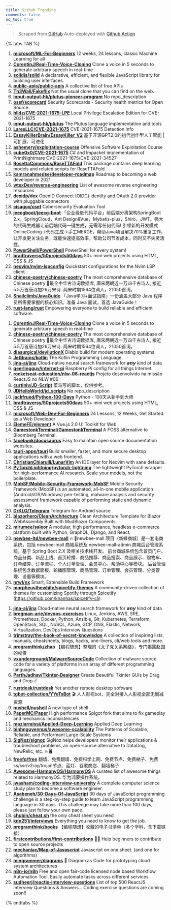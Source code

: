 ```yaml
---
title: Github Trending
comments: false
no_toc: true
---
```


> Scraped from [GitHub](https://github.com/trending)
Auto-deployed with [Github Action](https://docs.github.com/en/actions)

{% tabs TAB %}
<!-- tab Daily -->
1. [**microsoft/ML-For-Beginners**](https://github.com/microsoft/ML-For-Beginners)
12 weeks, 24 lessons, classic Machine Learning for all
2. [**CorentinJ/Real-Time-Voice-Cloning**](https://github.com/CorentinJ/Real-Time-Voice-Cloning)
Clone a voice in 5 seconds to generate arbitrary speech in real-time
3. [**solidjs/solid**](https://github.com/solidjs/solid)
A declarative, efficient, and flexible JavaScript library for building user interfaces.
4. [**public-apis/public-apis**](https://github.com/public-apis/public-apis)
A collective list of free APIs
5. [**Th3Wall/Fakeflix**](https://github.com/Th3Wall/Fakeflix)
Not the usual clone that you can find on the web.
6. [**input-output-hk/plutus-pioneer-program**](https://github.com/input-output-hk/plutus-pioneer-program)
No repo_description
7. [**ossf/scorecard**](https://github.com/ossf/scorecard)
Security Scorecards - Security health metrics for Open Source
8. [**hlldz/CVE-2021-1675-LPE**](https://github.com/hlldz/CVE-2021-1675-LPE)
Local Privilege Escalation Edition for CVE-2021-1675
9. [**input-output-hk/plutus**](https://github.com/input-output-hk/plutus)
The Plutus language implementation and tools
10. [**LaresLLC/CVE-2021-1675**](https://github.com/LaresLLC/CVE-2021-1675)
CVE-2021-1675 Detection Info
11. [**EssayKillerBrain/EssayKiller_V2**](https://github.com/EssayKillerBrain/EssayKiller_V2)
基于开源GPT2.0的初代创作型人工智能 | 可扩展、可进化
12. [**ashemery/exploitation-course**](https://github.com/ashemery/exploitation-course)
Offensive Software Exploitation Course
13. [**cube0x0/CVE-2021-1675**](https://github.com/cube0x0/CVE-2021-1675)
C# and Impacket implementation of PrintNightmare CVE-2021-1675/CVE-2021-34527
14. [**RosettaCommons/RoseTTAFold**](https://github.com/RosettaCommons/RoseTTAFold)
This package contains deep learning models and related scripts for RoseTTAFold
15. [**kamranahmedse/developer-roadmap**](https://github.com/kamranahmedse/developer-roadmap)
Roadmap to becoming a web developer in 2021
16. [**wtsxDev/reverse-engineering**](https://github.com/wtsxDev/reverse-engineering)
List of awesome reverse engineering resources
17. [**dexidp/dex**](https://github.com/dexidp/dex)
OpenID Connect (OIDC) identity and OAuth 2.0 provider with pluggable connectors
18. [**cisagov/cset**](https://github.com/cisagov/cset)
Cybersecurity Evaluation Tool
19. [**jeecgboot/jeecg-boot**](https://github.com/jeecgboot/jeecg-boot)
「企业级低代码平台」前后端分离架构SpringBoot 2.x，SpringCloud，Ant Design&Vue，Mybatis-plus，Shiro，JWT。强大的代码生成器让前后端代码一键生成，无需写任何代码! 引领新的开发模式OnlineCoding->代码生成->手工MERGE，帮助Java项目解决70%重复工作，让开发更关注业务，既能快速提高效率，帮助公司节省成本，同时又不失灵活性。
20. [**PowerShell/PowerShell**](https://github.com/PowerShell/PowerShell)
PowerShell for every system!
21. [**bradtraversy/50projects50days**](https://github.com/bradtraversy/50projects50days)
50+ mini web projects using HTML, CSS & JS
22. [**neovim/nvim-lspconfig**](https://github.com/neovim/nvim-lspconfig)
Quickstart configurations for the Nvim LSP client
23. [**chinese-poetry/chinese-poetry**](https://github.com/chinese-poetry/chinese-poetry)
The most comprehensive database of Chinese poetry 🧶最全中华古诗词数据库, 唐宋两朝近一万四千古诗人, 接近5.5万首唐诗加26万宋诗. 两宋时期1564位词人，21050首词。
24. [**Snailclimb/JavaGuide**](https://github.com/Snailclimb/JavaGuide)
「Java学习+面试指南」一份涵盖大部分 Java 程序员所需要掌握的核心知识。准备 Java 面试，首选 JavaGuide！
25. [**rust-lang/rust**](https://github.com/rust-lang/rust)
Empowering everyone to build reliable and efficient software.
<!-- endtab -->
<!-- tab Weekly -->
1. [**CorentinJ/Real-Time-Voice-Cloning**](https://github.com/CorentinJ/Real-Time-Voice-Cloning)
Clone a voice in 5 seconds to generate arbitrary speech in real-time
2. [**chinese-poetry/chinese-poetry**](https://github.com/chinese-poetry/chinese-poetry)
The most comprehensive database of Chinese poetry 🧶最全中华古诗词数据库, 唐宋两朝近一万四千古诗人, 接近5.5万首唐诗加26万宋诗. 两宋时期1564位词人，21050首词。
3. [**diasurgical/devilutionX**](https://github.com/diasurgical/devilutionX)
Diablo build for modern operating systems
4. [**JetBrains/kotlin**](https://github.com/JetBrains/kotlin)
The Kotlin Programming Language.
5. [**jina-ai/jina**](https://github.com/jina-ai/jina)
Cloud-native neural search framework for 𝙖𝙣𝙮 kind of data
6. [**geerlingguy/internet-pi**](https://github.com/geerlingguy/internet-pi)
Raspberry Pi config for all things Internet.
7. [**rocketseat-education/nlw-06-reactjs**](https://github.com/rocketseat-education/nlw-06-reactjs)
Projeto desenvolvido na missão ReactJS no NLW #06
8. [**curtinlv/JD-Script**](https://github.com/curtinlv/JD-Script)
菜鸟写的脚本，仅供参考。
9. [**JDHelloWorld/jd_scripts**](https://github.com/JDHelloWorld/jd_scripts)
No repo_description
10. [**jackfrued/Python-100-Days**](https://github.com/jackfrued/Python-100-Days)
Python - 100天从新手到大师
11. [**bradtraversy/50projects50days**](https://github.com/bradtraversy/50projects50days)
50+ mini web projects using HTML, CSS & JS
12. [**microsoft/Web-Dev-For-Beginners**](https://github.com/microsoft/Web-Dev-For-Beginners)
24 Lessons, 12 Weeks, Get Started as a Web Developer
13. [**ElemeFE/element**](https://github.com/ElemeFE/element)
A Vue.js 2.0 UI Toolkit for Web
14. [**GamestonkTerminal/GamestonkTerminal**](https://github.com/GamestonkTerminal/GamestonkTerminal)
A FOSS alternative to Bloomberg Terminal.
15. [**facebook/docusaurus**](https://github.com/facebook/docusaurus)
Easy to maintain open source documentation websites.
16. [**tauri-apps/tauri**](https://github.com/tauri-apps/tauri)
Build smaller, faster, and more secure desktop applications with a web frontend.
17. [**ChristianChiarulli/LunarVim**](https://github.com/ChristianChiarulli/LunarVim)
An IDE layer for Neovim with sane defaults.
18. [**PyTorchLightning/pytorch-lightning**](https://github.com/PyTorchLightning/pytorch-lightning)
The lightweight PyTorch wrapper for high-performance AI research. Scale your models, not the boilerplate.
19. [**MobSF/Mobile-Security-Framework-MobSF**](https://github.com/MobSF/Mobile-Security-Framework-MobSF)
Mobile Security Framework (MobSF) is an automated, all-in-one mobile application (Android/iOS/Windows) pen-testing, malware analysis and security assessment framework capable of performing static and dynamic analysis.
20. [**DrKLO/Telegram**](https://github.com/DrKLO/Telegram)
Telegram for Android source
21. [**blazorhero/CleanArchitecture**](https://github.com/blazorhero/CleanArchitecture)
Clean Architecture Template for Blazor WebAssembly Built with MudBlazor Components.
22. [**mirumee/saleor**](https://github.com/mirumee/saleor)
A modular, high performance, headless e-commerce platform built with Python, GraphQL, Django, and React.
23. [**newbee-ltd/newbee-mall**](https://github.com/newbee-ltd/newbee-mall)
🔥 🎉newbee-mall 项目（新蜂商城）是一套电商系统，包括 newbee-mall 商城系统及 newbee-mall-admin 商城后台管理系统，基于 Spring Boot 2.X 及相关技术栈开发。 前台商城系统包含首页门户、商品分类、新品上线、首页轮播、商品推荐、商品搜索、商品展示、购物车、订单结算、订单流程、个人订单管理、会员中心、帮助中心等模块。 后台管理系统包含数据面板、轮播图管理、商品管理、订单管理、会员管理、分类管理、设置等模块。
24. [**nrwl/nx**](https://github.com/nrwl/nx)
Smart, Extensible Build Framework
25. [**morpheusthewhite/spicetify-themes**](https://github.com/morpheusthewhite/spicetify-themes)
A community-driven collection of themes for customizing Spotify through Spicetify (https://github.com/khanhas/spicetify-cli)
<!-- endtab -->
<!-- tab Monthly -->
1. [**jina-ai/jina**](https://github.com/jina-ai/jina)
Cloud-native neural search framework for 𝙖𝙣𝙮 kind of data
2. [**bregman-arie/devops-exercises**](https://github.com/bregman-arie/devops-exercises)
Linux, Jenkins, AWS, SRE, Prometheus, Docker, Python, Ansible, Git, Kubernetes, Terraform, OpenStack, SQL, NoSQL, Azure, GCP, DNS, Elastic, Network, Virtualization. DevOps Interview Questions
3. [**trimstray/the-book-of-secret-knowledge**](https://github.com/trimstray/the-book-of-secret-knowledge)
A collection of inspiring lists, manuals, cheatsheets, blogs, hacks, one-liners, cli/web tools and more.
4. [**programthink/zhao**](https://github.com/programthink/zhao)
【编程随想】整理的《太子党关系网络》，专门揭露赵国的权贵
5. [**vxunderground/MalwareSourceCode**](https://github.com/vxunderground/MalwareSourceCode)
Collection of malware source code for a variety of platforms in an array of different programming languages.
6. [**ParthJadhav/Tkinter-Designer**](https://github.com/ParthJadhav/Tkinter-Designer)
Create Beautiful Tkinter GUIs by Drag and Drop ☄️
7. [**rustdesk/rustdesk**](https://github.com/rustdesk/rustdesk)
Yet another remote desktop software
8. [**tgbot-collection/YYeTsBot**](https://github.com/tgbot-collection/YYeTsBot)
🎬 人人影视bot，完全对接人人影视全部无删减资源
9. [**nushell/nushell**](https://github.com/nushell/nushell)
A new type of shell
10. [**PaperMC/Paper**](https://github.com/PaperMC/Paper)
High performance Spigot fork that aims to fix gameplay and mechanics inconsistencies
11. [**maziarraissi/Applied-Deep-Learning**](https://github.com/maziarraissi/Applied-Deep-Learning)
Applied Deep Learning
12. [**binhnguyennus/awesome-scalability**](https://github.com/binhnguyennus/awesome-scalability)
The Patterns of Scalable, Reliable, and Performant Large-Scale Systems
13. [**SigNoz/signoz**](https://github.com/SigNoz/signoz)
SigNoz helps developers monitor their applications & troubleshoot problems, an open-source alternative to DataDog, NewRelic, etc. 🔥 🖥
14. [**freefq/free**](https://github.com/freefq/free)
翻墙、免费翻墙、免费科学上网、免费节点、免费梯子、免费ss/ssr/v2ray/trojan节点、蓝灯、谷歌商店、翻墙梯子
15. [**Awesome-HarmonyOS/HarmonyOS**](https://github.com/Awesome-HarmonyOS/HarmonyOS)
A curated list of awesome things related to HarmonyOS. 华为鸿蒙操作系统。
16. [**jwasham/coding-interview-university**](https://github.com/jwasham/coding-interview-university)
A complete computer science study plan to become a software engineer.
17. [**Asabeneh/30-Days-Of-JavaScript**](https://github.com/Asabeneh/30-Days-Of-JavaScript)
30 days of JavaScript programming challenge is a step-by-step guide to learn JavaScript programming language in 30 days. This challenge may take more than 100 days, please just follow your own pace.
18. [**chubin/cheat.sh**](https://github.com/chubin/cheat.sh)
the only cheat sheet you need
19. [**kdn251/interviews**](https://github.com/kdn251/interviews)
Everything you need to know to get the job.
20. [**programthink/books**](https://github.com/programthink/books)
【编程随想】收藏的电子书清单（多个学科，含下载链接）
21. [**firstcontributions/first-contributions**](https://github.com/firstcontributions/first-contributions)
🚀✨ Help beginners to contribute to open source projects
22. [**mechaniac/Map-of-Javascript**](https://github.com/mechaniac/Map-of-Javascript)
Javascript on one sheet. (and one for algorithms)
23. [**mingrammer/diagrams**](https://github.com/mingrammer/diagrams)
🎨 Diagram as Code for prototyping cloud system architectures
24. [**n8n-io/n8n**](https://github.com/n8n-io/n8n)
Free and open fair-code licensed node based Workflow Automation Tool. Easily automate tasks across different services.
25. [**sudheerj/reactjs-interview-questions**](https://github.com/sudheerj/reactjs-interview-questions)
List of top 500 ReactJS Interview Questions & Answers....Coding exercise questions are coming soon!!
<!-- endtab -->
{% endtabs %}
